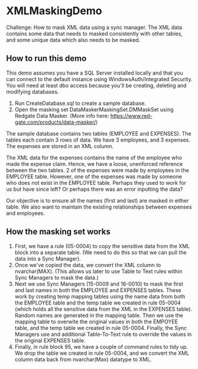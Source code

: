 # XMLMaskingDemo
Challenge: How to mask XML data using a sync manager. The XML data contains some data that needs to masked consistently with other tables, and some unique data which also needs to be masked.

## How to run this demo

This demo assumes you have a SQL Server installed locally and that you can connect to the default instance using WindowsAuth/Integrated Security. You will need at least dbo access because you'll be creating, deleting and modifying databases.

1. Run CreateDatabase.sql to create a sample database.
1. Open the masking set DataMaskerMaskingSet.DMMaskSet using Redgate Data Masker. (More info here: https://www.red-gate.com/products/data-masker/)

The sample database contains two tables (EMPLOYEE and EXPENSES). The tables each contain 3 rows of data. We have 3 employees, and 3 expenses. The expenses are stored in an XML column.

The XML data for the expenses contains the name of the employee who made the expense claim. Hence, we have a loose, unenforced reference between the two tables. 2 of the expenses were made by employees in the EMPLOYEE table. However, one of the expenses was made by someone who does not exist in the EMPLOYEE table. Perhaps they used to work for us but have since left? Or perhaps there was an error inputting the data?

Our objective is to ensure all the names (first and last) are masked in either table. We also want to maintain the existing relationships between expenses and employees.

## How the masking set works

1. First, we have a rule (05-0004) to copy the sensitive data from the XML block into a separate table. (We need to do this so that we can pull the data into a Sync Manager).
1. Once we've copied the data, we convert the XML column to nvarchar(MAX). (This allows us later to use Table to Text rules within Sync Managers to mask the data.)
1. Next we use Sync Managers (15-0009 and 16-0010) to mask the first and last names in both the EMPLOYEE and EXPENSES tables. These work by creating temp mapping tables using the name data from both the EMPLOYEE table and the temp table we created in rule 05-0004 (which holds all the sensitive data from the XML in the EXPENSES table). Random names are generated in the mapping table. Then we use the mapping table to overwite the original values in both the EMPOYEE table, and the temp table we created in rule 05-0004. Finally, the Sync Managers use and additional Table-To-Text rule to override the values in the original EXPENSES table.
1. Finally, in rule block 95, we have a couple of command rules to tidy up. We drop the table we created in rule 05-0004, and we convert the XML column data back from nvarchar(Max) datatype to XML.
